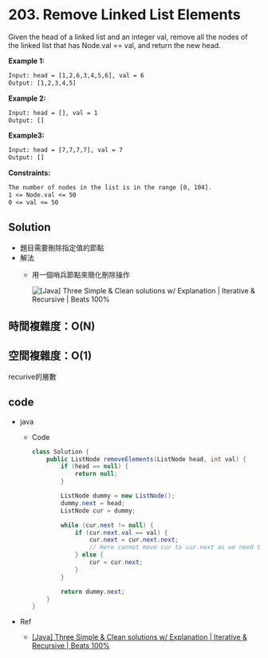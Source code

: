 # 203. Remove Linked List Elements

Given the head of a linked list and an integer val, remove all the nodes of the linked list that has Node.val == val, and return the new head.

**Example 1:**

```txt
Input: head = [1,2,6,3,4,5,6], val = 6
Output: [1,2,3,4,5]
```

**Example 2:**

```txt
Input: head = [], val = 1
Output: []
```

**Example3:**

```txt
Input: head = [7,7,7,7], val = 7
Output: []
```

**Constraints:**

```txt
The number of nodes in the list is in the range [0, 104].
1 <= Node.val <= 50
0 <= val <= 50
```

## Solution

- 題目需要刪除指定值的節點
- 解法
  - 用一個哨兵節點來簡化刪除操作

    ![ [Java] Three Simple & Clean solutions w/ Explanation | Iterative & Recursive | Beats 100%](https://assets.leetcode.com/users/images/5e44c980-9079-49a8-af15-1a7088b21d02_1636679350.0082548.png)

## 時間複雜度：O(N)

## 空間複雜度：O(1)

recurive的層數

## code

- java

  - Code

    ```java
    class Solution {
        public ListNode removeElements(ListNode head, int val) {
            if (head == null) {
                return null;
            }

            ListNode dummy = new ListNode();
            dummy.next = head;
            ListNode cur = dummy;

            while (cur.next != null) {
                if (cur.next.val == val) {
                    cur.next = cur.next.next;
                    // Here cannot move cur to cur.next as we need to validate the next node.
                } else {
                    cur = cur.next;
                }
            }

            return dummy.next;
        }
    }
    ```


- Ref
  - [ [Java] Three Simple & Clean solutions w/ Explanation | Iterative & Recursive | Beats 100%](https://leetcode.com/problems/remove-linked-list-elements/solutions/1572932/java-three-simple-clean-solutions-w-explanation-iterative-recursive-beats-100/?orderBy=most_votes)